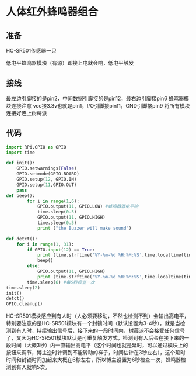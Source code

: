 # 人体红外蜂鸣器组合

## 准备

HC-SR501传感器一只

低电平蜂鸣器模块（有源）即接上电就会响，低电平触发

## 接线

最左边引脚接的是pin2，中间数据引脚接的是pin12，最右边引脚接pin6
蜂鸣器模块连接注意
vcc接3.3v也就是pin1，I/O引脚接pin11，GND引脚接pin9
将所有模块连接好连上树莓派

## 代码

```python
import RPi.GPIO as GPIO
import time

def init():
    GPIO.setwarnings(False)
    GPIO.setmode(GPIO.BOARD)
    GPIO.setup(12, GPIO.IN)
    GPIO.setup(11,GPIO.OUT)
    pass
def beep():
        for i in range(1,6):
            GPIO.output(11, GPIO.LOW) #蜂鸣器低电平响
            time.sleep(0.5)
            GPIO.output(11, GPIO.HIGH)
            time.sleep(0.5)
            print ("the Buzzer will make sound")

def detct():
    for i in range(1, 31):
        if GPIO.input(12) == True:
            print (time.strftime('%Y-%m-%d %H:%M:%S',time.localtime(time.time()))+"  Someone is closing!")
            beep()
        else:
            GPIO.output(11, GPIO.HIGH)
            print (time.strftime('%Y-%m-%d %H:%M:%S',time.localtime(time.time()))+"  Noanybody!")
        time.sleep(6) #每6秒检查一次
time.sleep(2)
init()
detct()
GPIO.cleanup()

```

HC-SR501模块感应到有人时（人必须要移动，不然也检测不到）会输出高电平，特别要注意的是HC-SR501模块有一个封锁时间（默认设置为3-4秒），就是当检测到有人时，持续输出信号后，接下来的一段时间内，树莓派不会接受任何信号了，又因为HC-SR501模块默认是可重复触发方式，检测到有人后会在接下来的一段时间（大概3秒）内一直输出高电平（这个时间也就是延时，可以通过模块上的按钮来调节，博主逆时针调到不能转动的样子，时间估计在3秒左右），这个延时时间和封锁时间加起来大概在6秒左右，所以博主设置为6秒检查一次，蜂鸣器检测到有人就响5次。
